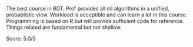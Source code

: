 The best course in BDT. Prof provides all ml algorithms in a unified, probablistic view. Workload is acceptible and can learn a lot in this course. Programming is based on R but will provide sufficient code for reference.
Things related are fundamental but not shallow.

Score: 5.0/5
